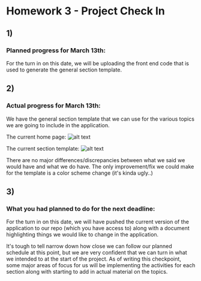 # Homework 3 - Project Check In


## 1)
### Planned progress for March 13th:
For the turn in on this date, we will be uploading the front end code that is used to generate the general section template.
  
## 2) 
### Actual progress for March 13th:
We have the general section template that we can use for the various topics we are going to include in the application.

The current home page: 
![alt text](https://raw.githubusercontent.com/alpa2120/CSCI3010-Project/Checkpoints/Images/HomePage3-13.PNG)

The current section template:
![alt text](https://raw.githubusercontent.com/alpa2120/CSCI3010-Project/Checkpoints/Images/SectionTemplate3-13.PNG)

There are no major differences/discrepancies between what we said we would have and what we do have. The only improvement/fix we could make for the template is a color scheme change (it's kinda ugly..)

## 3)
### What you had planned to do for the next deadline:
For the turn in on this date, we will have pushed the current version of the
application to our repo (which you have access to) along with a document highlighting
things we would like to change in the application.

It's tough to tell narrow down how close we can follow our planned schedule at this point, but we are very confident that we can turn in what we intended to at the start of the project. As of writing this checkpoint, some major areas of focus for us will be implementing the activities for each section along with starting to add in actual material on the topics.
